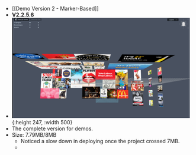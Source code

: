 - [[Demo Version 2 - Marker-Based]]
- **V2.2.5.6**
- ![image.png](../assets/image_1674768636745_0.png){:height 247, :width 500}
- The complete version for demos.
- Size: 7.79MB/8MB
	- Noticed a slow down in deploying once the project crossed 7MB.
	-